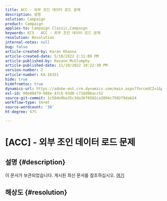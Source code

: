 ```yaml
---
title: ACC - 외부 조인 데이터 로드 문제
description: 설명
solution: Campaign
product: Campaign
applies-to: Campaign Classic,Campaign
keywords: KCS - ACC - 외부 조인 데이터 로드 문제
resolution: Resolution
internal-notes: null
bug: false
article-created-by: Karan Khanna
article-created-date: 5/10/2022 2:11:09 PM
article-published-by: Roxann McGlumphy
article-published-date: 11/10/2022 10:22:30 PM
version-number: 2
article-number: KA-16351
hide: true
hidefromtoc: true
dynamics-url: https://adobe-ent.crm.dynamics.com/main.aspx?forceUCI=1&pagetype=entityrecord&etn=knowledgearticle&id=8f266a08-6bd0-ec11-a7b5-00224809c556
exl-id: 08e00479-988e-47cb-93d0-c718d06acc52
source-git-commit: 1c50de9ba35c3da36f6502ca2094c7502f9dab24
workflow-type: tm+mt
source-wordcount: '36'
ht-degree: 47%

---
```


# [ACC] - 외부 조인 데이터 로드 문제

## 설명 {#description}

이 문서가 보관되었습니다. 게시된 최신 문서를 참조하십시오. [여기](https://experienceleague.adobe.com/search.html#sort=relevancy)

## 해상도 {#resolution}
